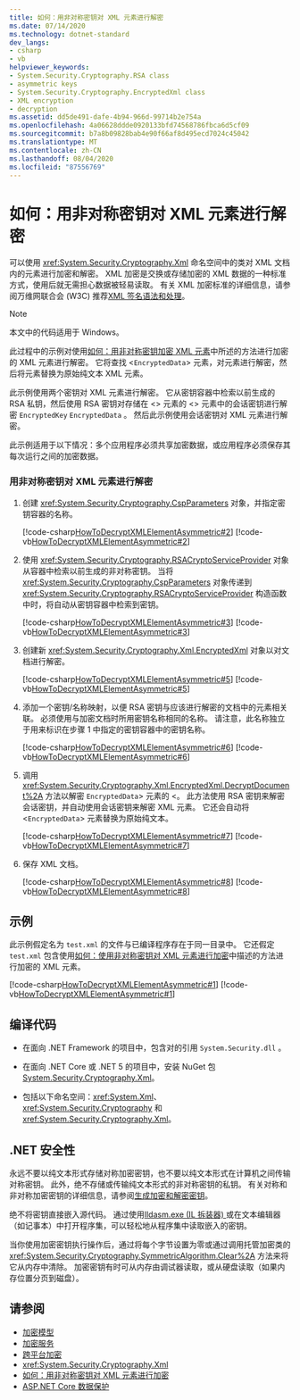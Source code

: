 ```yaml
---
title: 如何：用非对称密钥对 XML 元素进行解密
ms.date: 07/14/2020
ms.technology: dotnet-standard
dev_langs:
- csharp
- vb
helpviewer_keywords:
- System.Security.Cryptography.RSA class
- asymmetric keys
- System.Security.Cryptography.EncryptedXml class
- XML encryption
- decryption
ms.assetid: dd5de491-dafe-4b94-966d-99714b2e754a
ms.openlocfilehash: 4a06628ddde0920133bfd74568786fbca6d5cf09
ms.sourcegitcommit: b7a8b09828bab4e90f66af8d495ecd7024c45042
ms.translationtype: MT
ms.contentlocale: zh-CN
ms.lasthandoff: 08/04/2020
ms.locfileid: "87556769"
---
```

# <a name="how-to-decrypt-xml-elements-with-asymmetric-keys"></a>如何：用非对称密钥对 XML 元素进行解密

可以使用 <xref:System.Security.Cryptography.Xml> 命名空间中的类对 XML 文档内的元素进行加密和解密。  XML 加密是交换或存储加密的 XML 数据的一种标准方式，使用后就无需担心数据被轻易读取。  有关 XML 加密标准的详细信息，请参阅万维网联合会 (W3C) 推荐[XML 签名语法和处理](https://www.w3.org/TR/xmldsig-core/)。  

> [!NOTE]
> 本文中的代码适用于 Windows。

此过程中的示例对使用[如何：用非对称密钥加密 XML 元素](how-to-encrypt-xml-elements-with-asymmetric-keys.md)中所述的方法进行加密的 XML 元素进行解密。  它将查找 <`EncryptedData`> 元素，对元素进行解密，然后将元素替换为原始纯文本 XML 元素。  
  
此示例使用两个密钥对 XML 元素进行解密。  它从密钥容器中检索以前生成的 RSA 私钥，然后使用 RSA 密钥对存储在 <> 元素的 <> 元素中的会话密钥进行解密 `EncryptedKey` `EncryptedData` 。  然后此示例使用会话密钥对 XML 元素进行解密。  
  
此示例适用于以下情况：多个应用程序必须共享加密数据，或应用程序必须保存其每次运行之间的加密数据。  
  
### <a name="to-decrypt-an-xml-element-with-an-asymmetric-key"></a>用非对称密钥对 XML 元素进行解密  
  
1. 创建 <xref:System.Security.Cryptography.CspParameters> 对象，并指定密钥容器的名称。  
  
     [!code-csharp[HowToDecryptXMLElementAsymmetric#2](../../../samples/snippets/csharp/VS_Snippets_CLR/HowToDecryptXMLElementAsymmetric/cs/sample.cs#2)]
     [!code-vb[HowToDecryptXMLElementAsymmetric#2](../../../samples/snippets/visualbasic/VS_Snippets_CLR/HowToDecryptXMLElementAsymmetric/vb/sample.vb#2)]  
  
2. 使用 <xref:System.Security.Cryptography.RSACryptoServiceProvider> 对象从容器中检索以前生成的非对称密钥。  当将 <xref:System.Security.Cryptography.CspParameters> 对象传递到 <xref:System.Security.Cryptography.RSACryptoServiceProvider> 构造函数中时，将自动从密钥容器中检索到密钥。  
  
     [!code-csharp[HowToDecryptXMLElementAsymmetric#3](../../../samples/snippets/csharp/VS_Snippets_CLR/HowToDecryptXMLElementAsymmetric/cs/sample.cs#3)]
     [!code-vb[HowToDecryptXMLElementAsymmetric#3](../../../samples/snippets/visualbasic/VS_Snippets_CLR/HowToDecryptXMLElementAsymmetric/vb/sample.vb#3)]  
  
3. 创建新 <xref:System.Security.Cryptography.Xml.EncryptedXml> 对象以对文档进行解密。  
  
     [!code-csharp[HowToDecryptXMLElementAsymmetric#5](../../../samples/snippets/csharp/VS_Snippets_CLR/HowToDecryptXMLElementAsymmetric/cs/sample.cs#5)]
     [!code-vb[HowToDecryptXMLElementAsymmetric#5](../../../samples/snippets/visualbasic/VS_Snippets_CLR/HowToDecryptXMLElementAsymmetric/vb/sample.vb#5)]  
  
4. 添加一个密钥/名称映射，以便 RSA 密钥与应该进行解密的文档中的元素相关联。  必须使用与加密文档时所用密钥名称相同的名称。  请注意，此名称独立于用来标识在步骤 1 中指定的密钥容器中的密钥名称。  
  
     [!code-csharp[HowToDecryptXMLElementAsymmetric#6](../../../samples/snippets/csharp/VS_Snippets_CLR/HowToDecryptXMLElementAsymmetric/cs/sample.cs#6)]
     [!code-vb[HowToDecryptXMLElementAsymmetric#6](../../../samples/snippets/visualbasic/VS_Snippets_CLR/HowToDecryptXMLElementAsymmetric/vb/sample.vb#6)]  
  
5. 调用 <xref:System.Security.Cryptography.Xml.EncryptedXml.DecryptDocument%2A> 方法以解密 `EncryptedData`> 元素的 <。  此方法使用 RSA 密钥来解密会话密钥，并自动使用会话密钥来解密 XML 元素。  它还会自动将 <`EncryptedData`> 元素替换为原始纯文本。  
  
     [!code-csharp[HowToDecryptXMLElementAsymmetric#7](../../../samples/snippets/csharp/VS_Snippets_CLR/HowToDecryptXMLElementAsymmetric/cs/sample.cs#7)]
     [!code-vb[HowToDecryptXMLElementAsymmetric#7](../../../samples/snippets/visualbasic/VS_Snippets_CLR/HowToDecryptXMLElementAsymmetric/vb/sample.vb#7)]  
  
6. 保存 XML 文档。  
  
     [!code-csharp[HowToDecryptXMLElementAsymmetric#8](../../../samples/snippets/csharp/VS_Snippets_CLR/HowToDecryptXMLElementAsymmetric/cs/sample.cs#8)]
     [!code-vb[HowToDecryptXMLElementAsymmetric#8](../../../samples/snippets/visualbasic/VS_Snippets_CLR/HowToDecryptXMLElementAsymmetric/vb/sample.vb#8)]  
  
## <a name="example"></a>示例

此示例假定名为 `test.xml` 的文件与已编译程序存在于同一目录中。  它还假定 `test.xml` 包含使用[如何：使用非对称密钥对 XML 元素进行加密](how-to-encrypt-xml-elements-with-asymmetric-keys.md)中描述的方法进行加密的 XML 元素。  
  
[!code-csharp[HowToDecryptXMLElementAsymmetric#1](../../../samples/snippets/csharp/VS_Snippets_CLR/HowToDecryptXMLElementAsymmetric/cs/sample.cs#1)]
[!code-vb[HowToDecryptXMLElementAsymmetric#1](../../../samples/snippets/visualbasic/VS_Snippets_CLR/HowToDecryptXMLElementAsymmetric/vb/sample.vb#1)]  
  
## <a name="compiling-the-code"></a>编译代码  
  
- 在面向 .NET Framework 的项目中，包含对的引用 `System.Security.dll` 。

- 在面向 .NET Core 或 .NET 5 的项目中，安装 NuGet 包[System.Security.Cryptography.Xml](https://www.nuget.org/packages/System.Security.Cryptography.Xml)。
  
- 包括以下命名空间：<xref:System.Xml>、<xref:System.Security.Cryptography> 和 <xref:System.Security.Cryptography.Xml>。  
  
## <a name="net-security"></a>.NET 安全性  

永远不要以纯文本形式存储对称加密密钥，也不要以纯文本形式在计算机之间传输对称密钥。  此外，绝不存储或传输纯文本形式的非对称密钥的私钥。  有关对称和非对称加密密钥的详细信息，请参阅[生成加密和解密密钥](generating-keys-for-encryption-and-decryption.md)。  
  
 绝不将密钥直接嵌入源代码。  通过使用[Ildasm.exe (IL 拆装器) ](../../framework/tools/ildasm-exe-il-disassembler.md)或在文本编辑器（如记事本）中打开程序集，可以轻松地从程序集中读取嵌入的密钥。  
  
 当你使用加密密钥执行操作后，通过将每个字节设置为零或通过调用托管加密类的 <xref:System.Security.Cryptography.SymmetricAlgorithm.Clear%2A> 方法来将它从内存中清除。  加密密钥有时可从内存由调试器读取，或从硬盘读取（如果内存位置分页到磁盘）。  
  
## <a name="see-also"></a>请参阅

- [加密模型](cryptography-model.md)
- [加密服务](cryptographic-services.md)
- [跨平台加密](cross-platform-cryptography.md)
- <xref:System.Security.Cryptography.Xml>
- [如何：用非对称密钥对 XML 元素进行加密](how-to-encrypt-xml-elements-with-asymmetric-keys.md)
- [ASP.NET Core 数据保护](/aspnet/core/security/data-protection/introduction)
